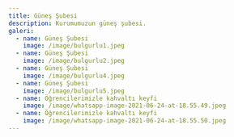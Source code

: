 ```yaml
---
title: Güneş Şubesi
description: Kurumumuzun güneş şubesi.
galeri:
  - name: Güneş Şubesi
    image: /image/bulgurlu1.jpeg
  - name: Güneş Şubesi
    image: /image/bulgurlu2.jpeg
  - name: Güneş Şubesi
    image: /image/bulgurlu4.jpeg
  - name: Güneş Şubesi
    image: /image/bulgurlu5.jpeg
  - name: Öğrencilerimizle kahvaltı keyfi
    image: /image/whatsapp-image-2021-06-24-at-18.55.49.jpeg
  - name: Öğrencilerimizle kahvaltı keyfi
    image: /image/whatsapp-image-2021-06-24-at-18.55.50.jpeg
---
```


